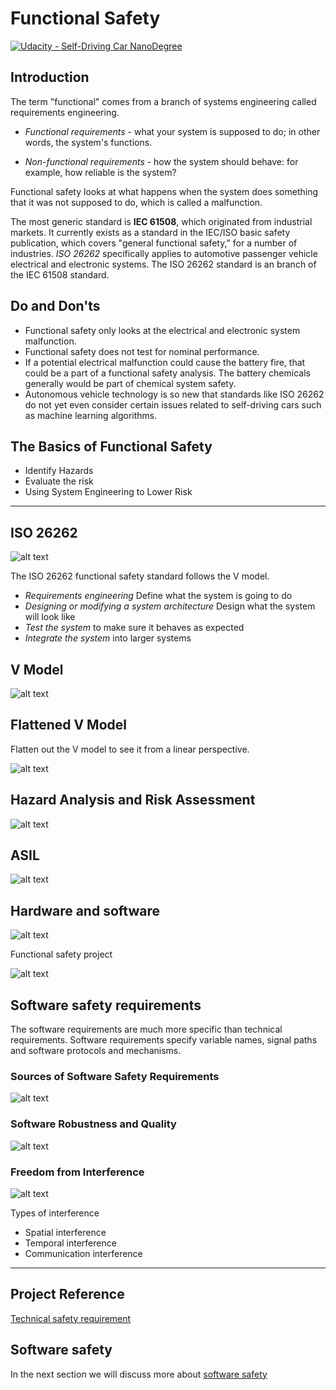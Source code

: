 # Functional Safety
[![Udacity - Self-Driving Car NanoDegree](https://s3.amazonaws.com/udacity-sdc/github/shield-carnd.svg)](http://www.udacity.com/drive)

[//]: # (Image References)

[image1]: ./docs/ISO_26262.png "ISO"
[image2]: ./docs/V_Model.png "Software"
[image3]: ./docs/V_Model_2.png "Requirement"
[image7]: ./docs/ASIL.png "ASIL"
[image8]: ./docs/Hazard.png "Hazard"
[image9]: ./docs/FlattenV.png "Linear"
[image10]: ./docs/Software_safety.png "Software Safety"
[image11]: ./docs/Robustness.png "Software Safety"
[image12]: ./docs/Interference.png "Freedom"
[image21]: ./docs/System.png "System"


## Introduction

The term "functional" comes from a branch of systems engineering called requirements engineering. 

* *Functional requirements* - what your system is supposed to do; in other words, the system's functions.

* *Non-functional requirements* - how the system should behave: for example, how reliable is the system?

Functional safety looks at what happens when the system does something that it was not supposed to do, which is called a malfunction.

The most generic standard is **IEC 61508**, which originated from industrial markets.  It currently exists as a standard in the IEC/ISO basic safety publication, which covers "general functional safety," for a number of industries. *ISO 26262* specifically applies to automotive passenger vehicle electrical and electronic systems. The ISO 26262 standard is an branch of the IEC 61508 standard.

## Do and Don'ts

* Functional safety only looks at the electrical and electronic system malfunction.
* Functional safety does not test for nominal performance.
* If a potential electrical malfunction could cause the battery fire, that could be a part of a functional safety analysis. The battery chemicals generally would be part of chemical system safety.
* Autonomous vehicle technology is so new that standards like ISO 26262 do not yet even consider certain issues related to self-driving cars such as machine learning algorithms.

## The Basics of Functional Safety

* Identify Hazards
* Evaluate the risk
* Using System Engineering to Lower Risk

---

## ISO 26262

![alt text][image1]

The ISO 26262 functional safety standard follows the V model.

* *Requirements engineering* Define what the system is going to do
* *Designing or modifying a system architecture* Design what the system will look like
* *Test the system* to make sure it behaves as expected
* *Integrate the system* into larger systems

## V Model 

![alt text][image2]

## Flattened V Model

Flatten out the V model to see it from a linear perspective.

![alt text][image9]

## Hazard Analysis and Risk Assessment

![alt text][image8]

## ASIL

![alt text][image7]

## Hardware and software

![alt text][image3]

Functional safety project

![alt text][image21]

## Software safety requirements

The software requirements are much more specific than technical requirements. Software requirements specify variable names, signal paths and software protocols and mechanisms. 

### Sources of Software Safety Requirements

![alt text][image10]

### Software Robustness and Quality

![alt text][image11]

### Freedom from Interference

![alt text][image12]

Types of interference
* Spatial interference
* Temporal interference
* Communication interference
---

## Project Reference

[Technical safety requirement](https://github.com/udacity/CarND-Functional-Safety-Project)

## Software safety

In the next section we will discuss more about [software safety](https://github.com/velsarav/Functional-Safety/blob/master/SoftwareSafety.md)